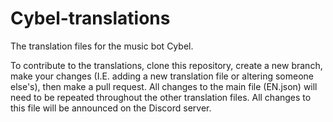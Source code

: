 # Cybel-translations
The translation files for the music bot Cybel.

To contribute to the translations, clone this repository, create a new branch, make your changes (I.E. adding a new translation file or altering someone else's), then make a pull request. All changes to the main file (EN.json) will need to be repeated throughout the other translation files. All changes to this file will be announced on the Discord server.
